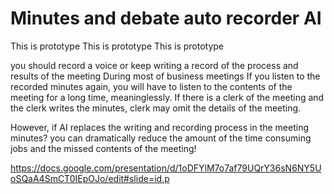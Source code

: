 # Minutes and debate auto recorder AI
This is prototype This is prototype This is prototype

you should record a voice or keep writing a record of the process and results of the meeting During most of business meetings 
If you listen to the recorded minutes again, you will have to listen to the contents of the meeting for a long time, meaninglessly. 
If there is a clerk of the meeting and the clerk writes the minutes, clerk may omit the details of the meeting.


However, if AI replaces the writing and recording process in the meeting minutes?
you can dramatically reduce the amount of the time consuming jobs and the missed contents of the meeting!


https://docs.google.com/presentation/d/1oDFYlM7o7af79UQrY36sN6NY5UoSQaA4SmCT0IEpOJo/edit#slide=id.p
